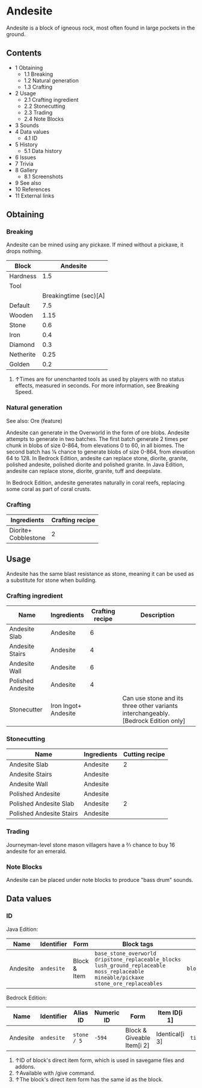 # Andesite
Andesite is a block of igneous rock, most often found in large pockets in the ground.

## Contents
- 1 Obtaining
	- 1.1 Breaking
	- 1.2 Natural generation
	- 1.3 Crafting
- 2 Usage
	- 2.1 Crafting ingredient
	- 2.2 Stonecutting
	- 2.3 Trading
	- 2.4 Note Blocks
- 3 Sounds
- 4 Data values
	- 4.1 ID
- 5 History
	- 5.1 Data history
- 6 Issues
- 7 Trivia
- 8 Gallery
	- 8.1 Screenshots
- 9 See also
- 10 References
- 11 External links

## Obtaining
### Breaking
Andesite can be mined using any pickaxe. If mined without a pickaxe, it drops nothing.

| Block     | Andesite              |
|-----------|-----------------------|
| Hardness  | 1.5                   |
| Tool      |                       |
|           | Breakingtime (sec)[A] |
| Default   | 7.5                   |
| Wooden    | 1.15                  |
| Stone     | 0.6                   |
| Iron      | 0.4                   |
| Diamond   | 0.3                   |
| Netherite | 0.25                  |
| Golden    | 0.2                   |

1. ↑Times are for unenchanted tools as used by players with no status effects, measured in seconds. For more information, see Breaking Speed.

### Natural generation
See also: Ore (feature)

Andesite can generate in the Overworld in the form of ore blobs. Andesite attempts to generate in two batches. The first batch generate 2 times per chunk in blobs of size 0-864, from elevations 0 to 60, in all biomes. The second batch has 1⁄6 chance to generate blobs of size 0-864, from elevation 64 to 128. In Bedrock Edition, andesite can replace stone, diorite, granite, polished andesite, polished diorite and polished granite. In Java Edition, andesite can replace stone, diorite, granite, tuff and deepslate.

In Bedrock Edition, andesite generates naturally in coral reefs, replacing some coral as part of coral crusts.


### Crafting
| Ingredients              | Crafting recipe |
|--------------------------|-----------------|
| Diorite+<br/>Cobblestone | 2               |

## Usage
Andesite has the same blast resistance as stone, meaning it can be used as a substitute for stone when building.

### Crafting ingredient
| Name              | Ingredients              | Crafting recipe | Description                                                                         |
|-------------------|--------------------------|-----------------|-------------------------------------------------------------------------------------|
| Andesite Slab     | Andesite                 | 6               |                                                                                     |
| Andesite Stairs   | Andesite                 | 4               |                                                                                     |
| Andesite Wall     | Andesite                 | 6               |                                                                                     |
| Polished Andesite | Andesite                 | 4               |                                                                                     |
| Stonecutter       | Iron Ingot+<br/>Andesite |                 | Can use stone and its three other variants interchangeably.‌[Bedrock Edition  only] |

### Stonecutting
| Name                     | Ingredients | Cutting recipe |
|--------------------------|-------------|----------------|
| Andesite Slab            | Andesite    | 2              |
| Andesite Stairs          | Andesite    |                |
| Andesite Wall            | Andesite    |                |
| Polished Andesite        | Andesite    |                |
| Polished Andesite Slab   | Andesite    | 2              |
| Polished Andesite Stairs | Andesite    |                |

### Trading
Journeyman-level stone mason villagers have a 2⁄7 chance to buy 16 andesite for an emerald.

### Note Blocks
Andesite can be placed under note blocks to produce "bass drum" sounds.

## Data values
### ID
Java Edition:

| Name     | Identifier | Form         | Block tags                                                                                                                                                         | Translation key            |
|----------|------------|--------------|--------------------------------------------------------------------------------------------------------------------------------------------------------------------|----------------------------|
| Andesite | `andesite` | Block & Item | `base_stone_overworld`<br/>`dripstone_replaceable_blocks`<br/>`lush_ground_replaceable`<br/>`moss_replaceable`<br/>`mineable/pickaxe`<br/>`stone_ore_replaceables` | `block.minecraft.andesite` |

Bedrock Edition:

| Name     | Identifier | Alias ID    | Numeric ID | Form                       | Item ID[i 1]   | Translation key            |
|----------|------------|-------------|------------|----------------------------|----------------|----------------------------|
| Andesite | `andesite` | `stone / 5` | `-594`     | Block & Giveable Item[i 2] | Identical[i 3] | `tile.stone.andesite.name` |

1. ↑ID of block's direct item form, which is used in savegame files and addons.
2. ↑Available with /give command.
3. ↑The block's direct item form has the same id as the block.


